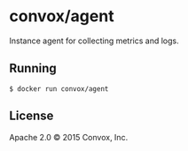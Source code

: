 # convox/agent

Instance agent for collecting metrics and logs.

## Running

    $ docker run convox/agent

## License

Apache 2.0 &copy; 2015 Convox, Inc.
